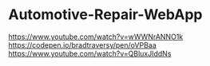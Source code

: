 # Automotive-Repair-WebApp

https://www.youtube.com/watch?v=wWWNrANNO1k
https://codepen.io/bradtraversy/pen/oVPBaa
https://www.youtube.com/watch?v=QBluxJIddNs
